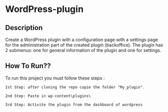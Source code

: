 # WordPress-plugin

## Description
Create a WordPress plugin with a configuration page with a settings page for the administration part of the created plugin (backoffice). The plugin has 2 submenus: one for general information of the plugin and one for settings. 
## How To Run??

To run this project you must follow these steps :

```
1st Step: after cloning the repo copie the folder "My_plugin".

2nd Step: Paste in wp-content\plugins\

3rd Step: Activite the plugin from the dashboard of wordpress

```

